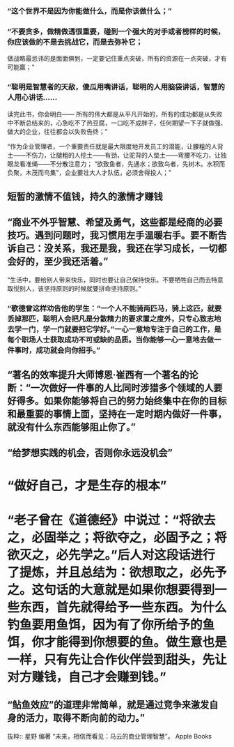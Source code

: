 ### “这个世界不是因为你能做什么，而是你该做什么；”

### “不要贪多，做精做透很重要，碰到一个强大的对手或者榜样的时候，你应该做的不是去挑战它，而是去弥补它；
做战略最忌讳的是面面俱到，一定要记住重点突破，所有的资源在一点突破，才有可能赢；”

### “聪明是智慧者的天敌，傻瓜用嘴讲话，聪明的人用脑袋讲话，智慧的人用心讲话……
读完此书，你会明白——
所有的伟大都是从平凡开始的，所有的成功都是从失败中不断总结来的，心急吃不了热豆腐，一口吃不成胖子，任何期望一下子就做强、做大的企业，往往都会以失败告终；”

“作为企业管理者，一个重要责任就是最大限度地开发员工的潜能，让腰粗的人背土——不伤力，让腿粗的人挖土——有劲，让驼背的人垫土——弯腰不吃力，让独眼龙看准绳——不分散注意力；
“欲致鱼者，先通水；欲致鸟者，先树木。水积而负聚，木茂而鸟集”，企业要壮大人才队伍，必须舍得投人；”

## 短暂的激情不值钱，持久的激情才赚钱


## “商业不外乎智慧、希望及勇气，这些都是经商的必要技巧。遇到问题时，我习惯用左手温暖右手。要不断告诉自己：没关系，我还是我，我还在学习成长，一切都会好的，至少我还活着。”

“生活中，要给别人带来快乐，同时也要让自己保持快乐。不要牺牲自己而去特意取悦别人，该坚持原则的时候就要拼命坚持原则。”

### “歌德曾这样劝告他的学生：“一个人不能骑两匹马，骑上这匹，就要丢掉那匹，聪明人会把凡是分散精力的要求置之度外，只专心致志地去学一门，学一门就要把它学好。”一心一意地专注于自己的工作，是每个职场人士获取成功不可或缺的品质。当你能够一心一意地去做一件事时，成功就会向你招手。”

## “著名的效率提升大师博恩·崔西有一个著名的论断：“一次做好一件事的人比同时涉猎多个领域的人要好得多。如果你能够将自己的努力始终集中在你的目标和最重要的事情上面，坚持在一定时期内做好一件事，就没有什么东西能够阻止你了。”

## “给梦想实践的机会，否则你永远没机会”

# “做好自己，才是生存的根本”

# “老子曾在《道德经》中说过：“将欲去之，必固举之；将欲夺之，必固予之；将欲灭之，必先学之。”后人对这段话进行了提炼，并且总结为：欲想取之，必先予之。这句话的大意就是如果你想要得到一些东西，首先就得给予一些东西。为什么钓鱼要用鱼饵，因为有了你所给予的鱼饵，你才能得到你想要的鱼。做生意也是一样，只有先让合作伙伴尝到甜头，先让对方赚钱，自己才会赚到钱。”

## “鲇鱼效应”的道理非常简单，就是通过竞争来激发自身的活力，取得不断向前的动力。”

抜粋:: 星野 编著  “未来，相信而看见：马云的商业管理智慧”。 Apple Books  
